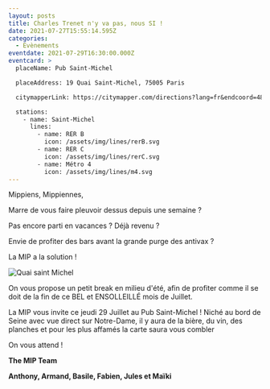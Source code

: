 ```yaml
---
layout: posts
title: Charles Trenet n'y va pas, nous SI !
date: 2021-07-27T15:55:14.595Z
categories:
  - Evènements
eventdate: 2021-07-29T16:30:00.000Z
eventcard: >
  placeName: Pub Saint-Michel

  placeAddress: 19 Quai Saint-Michel, 75005 Paris

  citymapperLink: https://citymapper.com/directions?lang=fr&endcoord=48.85335%2C2.3455151,15&endname=Pub%20Saint%Michel

  stations:
    - name: Saint-Michel
      lines:
        - name: RER B
          icon: /assets/img/lines/rerB.svg
        - name: RER C
          icon: /assets/img/lines/rerC.svg
        - name: Métro 4
          icon: /assets/img/lines/m4.svg
---
```

Mippiens, Mippiennes,





Marre de vous faire pleuvoir dessus depuis une semaine ?


Pas encore parti en vacances ? Déjà revenu ?


Envie de profiter des bars avant la grande purge des antivax ?


La MIP a la solution !

![Quai saint Michel](https://upload.wikimedia.org/wikipedia/commons/5/51/PC090089_Paris_V_Quai_saint-Michel_reductwk.JPG "On verra même la cathédrale !")

On vous propose un petit break en milieu d'été, afin de profiter comme il se doit de la fin de ce BEL et ENSOLLEILLÉ mois de Juillet.

La MIP vous invite ce jeudi 29 Juillet au Pub Saint-Michel ! 
Niché au bord de Seine avec vue direct sur Notre-Dame, il y aura de la bière, du vin, des planches et pour les plus affamés la carte saura vous combler

On vous attend !



**The MIP Team**

**Anthony, Armand, Basile, Fabien, Jules et Maïki**